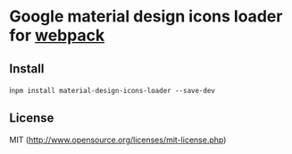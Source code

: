 # Google material design icons loader for [webpack](http://webpack.github.io/)

## Install
i`npm install material-design-icons-loader --save-dev`


## License

MIT (http://www.opensource.org/licenses/mit-license.php)
